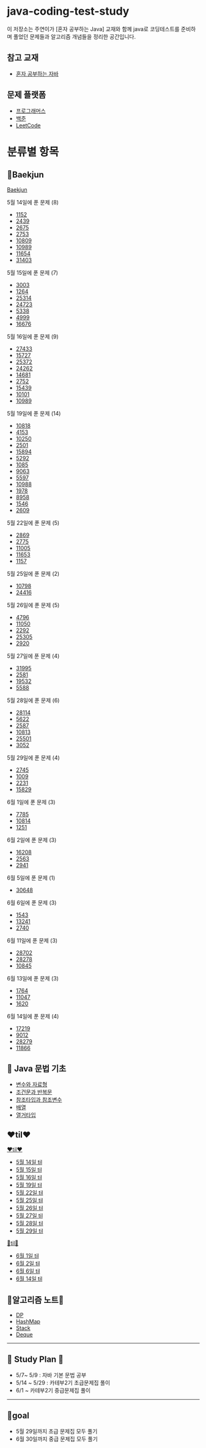 # java-coding-test-study

이 저장소는 주연이가 [혼자 공부하는 Java] 교재와 함께 java로 코딩테스트를 준비하며 풀었던 문제들과 알고리즘 개념들을 정리한 공간입니다.
## 참고 교재
- [혼자 공부하는 자바](https://www.coupang.com/vp/products/7884256008?itemId=21568952354&vendorItemId=88774434953&src=1042503&spec=10304982&addtag=400&ctag=7884256008&lptag=10304982I21568952354&itime=20250508124828&pageType=PRODUCT&pageValue=7884256008&wPcid=17466761080464604709543&wRef=&wTime=20250508124828&redirect=landing&gclid=CjwKCAjwiezABhBZEiwAEbTPGAnrsyTYW_rTgcWW-xXwdhgbs_GcJlWKMnhAxkUKwVs_ys8g2aloBhoClvsQAvD_BwE&mcid=f34ecf270054437d92896d3b3d13e6e7&campaignid=21687111353&adgroupid=)
## 문제 플랫폼
- [프로그래머스](https://programmers.co.kr/)
- [백준](https://www.acmicpc.net/)
- [LeetCode](https://leetcode.com/)

# 분류별 항목
## 🌸Baekjun
[Baekjun](https://github.com/juyeon320/java-coding-test-study/tree/main/src/main/java/baekjoon)

5월 14일에 푼 문제 (8)
- [1152](https://github.com/juyeon320/java-coding-test-study/blob/main/src/main/java/baekjoon/_1152.java)
- [2439](https://github.com/juyeon320/java-coding-test-study/blob/main/src/main/java/baekjoon/_2439.java)
- [2675](https://github.com/juyeon320/java-coding-test-study/blob/main/src/main/java/baekjoon/_2675.java)
- [2753](https://github.com/juyeon320/java-coding-test-study/blob/main/src/main/java/baekjoon/_2753.java)
- [10809](https://github.com/juyeon320/java-coding-test-study/blob/main/src/main/java/baekjoon/_108099.java)
- [10989](https://github.com/juyeon320/java-coding-test-study/blob/main/src/main/java/baekjoon/_10989.java)
- [11654](https://github.com/juyeon320/java-coding-test-study/blob/main/src/main/java/baekjoon/_11654.java)
- [31403](https://github.com/juyeon320/java-coding-test-study/blob/main/src/main/java/baekjoon/_31403.java)

5월 15일에 푼 문제 (7)
- [3003](https://github.com/juyeon320/java-coding-test-study/blob/main/src/main/java/baekjoon/_3003.java)
- [1264](https://github.com/juyeon320/java-coding-test-study/blob/main/src/main/java/baekjoon/_1264.java)
- [25314](https://github.com/juyeon320/java-coding-test-study/blob/main/src/main/java/baekjoon/_25314.java)
- [24723](https://github.com/juyeon320/java-coding-test-study/blob/main/src/main/java/baekjoon/_24723.java)
- [5338](https://github.com/juyeon320/java-coding-test-study/blob/main/src/main/java/baekjoon/_5338.java)
- [4999](https://github.com/juyeon320/java-coding-test-study/blob/main/src/main/java/baekjoon/_4999.java)
- [16676](https://github.com/juyeon320/java-coding-test-study/blob/main/src/main/java/baekjoon/_16676.java)

5월 16일에 푼 문제 (9)
- [27433](https://github.com/juyeon320/java-coding-test-study/blob/main/src/main/java/baekjoon/_27433.java)
- [15727](https://github.com/juyeon320/java-coding-test-study/blob/main/src/main/java/baekjoon/_15727.java)
- [25372](https://github.com/juyeon320/java-coding-test-study/blob/main/src/main/java/baekjoon/_25372.java)
- [24262](https://github.com/juyeon320/java-coding-test-study/blob/main/src/main/java/baekjoon/_24262.java)
- [14681](https://github.com/juyeon320/java-coding-test-study/blob/main/src/main/java/baekjoon/_14681.java)
- [2752](https://github.com/juyeon320/java-coding-test-study/blob/main/src/main/java/baekjoon/_2752.java)
- [15439](https://github.com/juyeon320/java-coding-test-study/blob/main/src/main/java/baekjoon/_15439.java)
- [10101](https://github.com/juyeon320/java-coding-test-study/blob/main/src/main/java/baekjoon/_10101.java)
- [10989](https://github.com/juyeon320/java-coding-test-study/blob/main/src/main/java/baekjoon/_10989.java)

5월 19일에 푼 문제 (14)
- [10818](https://github.com/juyeon320/java-coding-test-study/blob/main/src/main/java/baekjoon/_10818.java)
- [4153](https://github.com/juyeon320/java-coding-test-study/blob/main/src/main/java/baekjoon/_4153.java)
- [10250](https://github.com/juyeon320/java-coding-test-study/blob/main/src/main/java/baekjoon/_10250.java)
- [2501](https://github.com/juyeon320/java-coding-test-study/blob/main/src/main/java/baekjoon/_2501.java)
- [15894](https://github.com/juyeon320/java-coding-test-study/blob/main/src/main/java/baekjoon/_15894.java)
- [5292](https://github.com/juyeon320/java-coding-test-study/blob/main/src/main/java/baekjoon/_5292.java)
- [1085](https://github.com/juyeon320/java-coding-test-study/blob/main/src/main/java/baekjoon/_1085.java)
- [9063](https://github.com/juyeon320/java-coding-test-study/blob/main/src/main/java/baekjoon/_9063.java)
- [5597](https://github.com/juyeon320/java-coding-test-study/blob/main/src/main/java/baekjoon/_5597.java)
- [10988](https://github.com/juyeon320/java-coding-test-study/blob/main/src/main/java/baekjoon/_10988.java)
- [1978](https://github.com/juyeon320/java-coding-test-study/blob/main/src/main/java/baekjoon/_1978.java)
- [8958](https://github.com/juyeon320/java-coding-test-study/blob/main/src/main/java/baekjoon/_8985.java)
- [1546](https://github.com/juyeon320/java-coding-test-study/blob/main/src/main/java/baekjoon/_1546.java)
- [2609](https://github.com/juyeon320/java-coding-test-study/blob/main/src/main/java/baekjoon/_2609.java)

5월 22일에 푼 문제 (5)
- [2869](https://github.com/juyeon320/java-coding-test-study/blob/main/src/main/java/baekjoon/_2869.java)
- [2775](https://github.com/juyeon320/java-coding-test-study/blob/main/src/main/java/baekjoon/_2275.java)
- [11005](https://github.com/juyeon320/java-coding-test-study/blob/main/src/main/java/baekjoon/_11005.java)
- [11653](https://github.com/juyeon320/java-coding-test-study/blob/main/src/main/java/baekjoon/_11653.java)
- [1157](https://github.com/juyeon320/java-coding-test-study/blob/main/src/main/java/baekjoon/_1157.java)


5월 25일에 푼 문제 (2)
- [10798](https://github.com/juyeon320/java-coding-test-study/blob/main/src/main/java/baekjoon/_10798.java)
- [24416](https://github.com/juyeon320/java-coding-test-study/blob/main/src/main/java/baekjoon/_24416.java)

5월 26일에 푼 문제 (5)
- [4796](https://github.com/juyeon320/java-coding-test-study/blob/main/src/main/java/baekjoon/_4796.java)
- [11050](https://github.com/juyeon320/java-coding-test-study/blob/main/src/main/java/baekjoon/_11050.java)
- [2292](https://github.com/juyeon320/java-coding-test-study/blob/main/src/main/java/baekjoon/_2292.java)
- [25305](https://github.com/juyeon320/java-coding-test-study/blob/main/src/main/java/baekjoon/_25305.java)
- [2920](https://github.com/juyeon320/java-coding-test-study/blob/main/src/main/java/baekjoon/_2920.java)

5월 27일에 푼 문제 (4)
- [31995](https://github.com/juyeon320/java-coding-test-study/blob/main/src/main/java/baekjoon/_31995.java)
- [2581](https://github.com/juyeon320/java-coding-test-study/blob/main/src/main/java/baekjoon/_2581.java)
- [19532](https://github.com/juyeon320/java-coding-test-study/blob/main/src/main/java/baekjoon/_19532.java)
- [5588](https://github.com/juyeon320/java-coding-test-study/blob/main/src/main/java/baekjoon/_5588.java)

5월 28일에 푼 문제 (6)
- [28114](https://github.com/juyeon320/java-coding-test-study/blob/main/src/main/java/baekjoon/_28114.java)
- [5622](https://github.com/juyeon320/java-coding-test-study/blob/main/src/main/java/baekjoon/_5622.java)
- [2587](https://github.com/juyeon320/java-coding-test-study/blob/main/src/main/java/baekjoon/_2587.java)
- [10813](https://github.com/juyeon320/java-coding-test-study/blob/main/src/main/java/baekjoon/_10813.java)
- [25501](https://github.com/juyeon320/java-coding-test-study/blob/main/src/main/java/baekjoon/_25501.java)
- [3052](https://github.com/juyeon320/java-coding-test-study/blob/main/src/main/java/baekjoon/_3052.java)

5월 29일에 푼 문제 (4)
- [2745](https://github.com/juyeon320/java-coding-test-study/blob/main/src/main/java/baekjoon/_2745.java)
- [1009](https://github.com/juyeon320/java-coding-test-study/blob/main/src/main/java/baekjoon/_1009.java)
- [2231](https://github.com/juyeon320/java-coding-test-study/blob/main/src/main/java/baekjoon/_2231.java)
- [15829](https://github.com/juyeon320/java-coding-test-study/blob/main/src/main/java/baekjoon/_15829.java)

6월 1일에 푼 문제 (3)
- [7785](https://github.com/juyeon320/java-coding-test-study/blob/main/src/main/java/baekjoon2/_7785.java)
- [10814](https://github.com/juyeon320/java-coding-test-study/blob/main/src/main/java/baekjoon2/_10814.java)
- [1251](https://github.com/juyeon320/java-coding-test-study/blob/main/src/main/java/baekjoon2/_1251.java)

6월 2일에 푼 문제 (3)
- [16208](https://github.com/juyeon320/java-coding-test-study/blob/main/src/main/java/baekjoon2/_16208.java)
- [2563](https://github.com/juyeon320/java-coding-test-study/blob/main/src/main/java/baekjoon2/_2563.java)
- [2941](https://github.com/juyeon320/java-coding-test-study/blob/main/src/main/java/baekjoon2/_2941.java)

6월 5일에 푼 문제 (1)
- [30648](https://github.com/juyeon320/java-coding-test-study/blob/main/src/main/java/baekjoon2/_30648.java)

6월 6일에 푼 문제 (3)
- [1543](https://github.com/juyeon320/java-coding-test-study/blob/main/src/main/java/baekjoon2/_1543.java)
- [13241](https://github.com/juyeon320/java-coding-test-study/blob/main/src/main/java/baekjoon2/_13241.java)
- [2740](https://github.com/juyeon320/java-coding-test-study/blob/main/src/main/java/baekjoon2/_2740.java)

6월 11일에 푼 문제 (3)
- [28702](https://github.com/juyeon320/java-coding-test-study/blob/main/src/main/java/baekjoon2/_28702.java)
- [28278](https://github.com/juyeon320/java-coding-test-study/blob/main/src/main/java/baekjoon2/_28278.java)
- [10845](https://github.com/juyeon320/java-coding-test-study/blob/main/src/main/java/baekjoon2/_10845.java)

6월 13일에 푼 문제 (3)
- [1764](https://github.com/juyeon320/java-coding-test-study/blob/main/src/main/java/baekjoon2/_1764.java)
- [11047](https://github.com/juyeon320/java-coding-test-study/blob/main/src/main/java/baekjoon2/_11047.java)
- [1620](https://github.com/juyeon320/java-coding-test-study/blob/main/src/main/java/baekjoon2/_1620.java)

6월 14일에 푼 문제 (4)
- [17219](https://github.com/juyeon320/java-coding-test-study/blob/main/src/main/java/baekjoon2/_17219.java)
- [9012](https://github.com/juyeon320/java-coding-test-study/blob/main/src/main/java/baekjoon2/_9012.java)
- [28279](https://github.com/juyeon320/java-coding-test-study/blob/main/src/main/java/baekjoon2/_28279.java)
- [11866](https://github.com/juyeon320/java-coding-test-study/blob/main/src/main/java/baekjoon2/_11866.java)

## 📌 Java 문법 기초
- [변수와 자료형](https://github.com/juyeon320/java-coding-test-study/blob/main/java_study/01_%EB%B3%80%EC%88%98%EC%99%80_%EC%9E%90%EB%A3%8C%ED%98%95.md)
- [조건문과 반복문](https://github.com/juyeon320/java-coding-test-study/blob/main/java_study/02_%EC%A1%B0%EA%B1%B4%EB%AC%B8%EA%B3%BC%20%EB%B0%98%EB%B3%B5%EB%AC%B8.md)
- [참조타입과 참조변수](https://github.com/juyeon320/java-coding-test-study/blob/main/java_study/03_%EC%B0%B8%EC%A1%B0%ED%83%80%EC%9E%85%EA%B3%BC%20%EC%B0%B8%EC%A1%B0%EB%B3%80%EC%88%98.md)
- [배열](https://github.com/juyeon320/java-coding-test-study/blob/main/java_study/04_%EB%B0%B0%EC%97%B4.md)
- [열거타입](https://github.com/juyeon320/java-coding-test-study/blob/main/java_study/05_%EC%97%B4%EA%B1%B0%ED%83%80%EC%9E%85.md)

## ❤️til❤️
[❤️til❤️](https://github.com/juyeon320/java-coding-test-study/tree/main/til_5%EC%9B%94)
- [5월 14일 til](https://github.com/juyeon320/java-coding-test-study/blob/main/til_5%EC%9B%94/5_14_til.md)
- [5월 15일 til](https://github.com/juyeon320/java-coding-test-study/blob/main/til_5%EC%9B%94/5_15_til.md)
- [5월 16일 til](https://github.com/juyeon320/java-coding-test-study/blob/main/til_5%EC%9B%94/5_16_til.md)
- [5월 19일 til](https://github.com/juyeon320/java-coding-test-study/blob/main/til_5%EC%9B%94/5_19_til.md)
- [5월 22일 til](https://github.com/juyeon320/java-coding-test-study/blob/main/til_5%EC%9B%94/5_22_til.md)
- [5월 25일 til](https://github.com/juyeon320/java-coding-test-study/blob/main/til_5%EC%9B%94/5_25_til.md)
- [5월 26일 til](https://github.com/juyeon320/java-coding-test-study/blob/main/til_5%EC%9B%94/5_26_til.md)
- [5월 27일 til](https://github.com/juyeon320/java-coding-test-study/blob/main/til_5%EC%9B%94/5_27_til.md)
- [5월 28일 til](https://github.com/juyeon320/java-coding-test-study/blob/main/til_5%EC%9B%94/5_28_til.md)
- [5월 29일 til](https://github.com/juyeon320/java-coding-test-study/blob/main/til_5%EC%9B%94/5_29_til.md)

[🩷til🩷](https://github.com/juyeon320/java-coding-test-study/tree/main/til_6%EC%9B%94)
- [6월 1일 til](https://github.com/juyeon320/java-coding-test-study/blob/main/til_6%EC%9B%94/6_1_til.md)
- [6월 2일 til](https://github.com/juyeon320/java-coding-test-study/blob/main/til_6%EC%9B%94/6_2_til.md)
- [6월 6일 til](https://github.com/juyeon320/java-coding-test-study/blob/main/til_6%EC%9B%94/6_6_til.md)
- [6월 14일 til](https://github.com/juyeon320/java-coding-test-study/blob/main/til_6%EC%9B%94/6_14_til.md)

## 🤍알고리즘 노트🤍
- [DP](https://github.com/juyeon320/java-coding-test-study/blob/main/java_study/%EC%95%8C%EA%B3%A0%EB%A6%AC%EC%A6%98_DP.md)
- [HashMap]()
- [Stack]()
- [Deque]()

----------------------------------------------------
## 🍒 Study Plan 🍒
- 5/7~ 5/9 : 자바 기본 문법 공부
- 5/14 ~ 5/29 : 카테부2기 초급문제집 풀이
- 6/1 ~ 카테부2기 중급문제집 풀이

----------------------------------------------------
## 🏅goal
- 5월 29일까지 초급 문제집 모두 풀기 
- 6월 30일까지 중급 문제집 모두 풀기